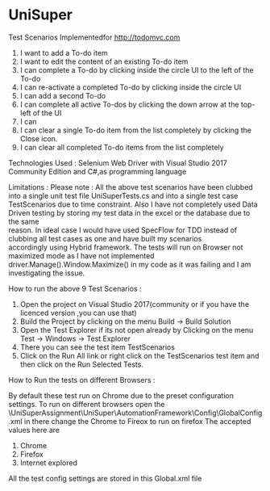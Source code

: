 # UniSuper
Test Scenarios Implementedfor http://todomvc.com
  1. I want to add a To-do item
  2. I want to edit the content of an existing To-do item
  3. I can complete a To-do by clicking inside the circle UI to the left of the To-do
  4. I can re-activate a completed To-do by clicking inside the circle UI
  5.  	I can add a second To-do
  6. I can complete all active To-dos by clicking the down arrow at the top-left of the UI
  7. I can 	
  8. I can clear a single To-do item from the list completely by clicking the Close icon.
  9. I can clear all completed To-do items from the list completely

Technologies Used : 
Selenium Web Driver with Visual Studio 2017 Community Edition and C#,as programming language

Limitations :
Please note : All the above test scenarios have been clubbed into a single unit test file UniSuperTests.cs 
and into a single test case TestScenarios due to time constraint.
Also I have not completely used Data Driven testing by storing my test data in the excel or the database due to the same  
reason.
In ideal case I would have used SpecFlow for TDD instead of clubbing all test cases as one and have built my scenarios  
accordingly using Hybrid framework.
The tests will run on Browser not maximized mode as I have not implemented driver.Manage().Window.Maximize() in my code as it was failing and I am investigating the issue.

How to run the above 9 Test Scenarios : 

1. Open the project on Visual Studio 2017(community or if you have the licenced version ,you can use that)
2. Build the Project by clicking on the menu Build -> Build Solution
3. Open the Test Explorer if its not open already by Clicking on the menu Test -> Windows -> Test Explorer
4. There you can see the test item TestScenarios
5. Click on the Run All link or right click on the TestScenarios test item and then click on the Run Selected Tests.

How to Run the tests on different Browsers : 

By default these test run on Chrome due to the preset configuration settings. To run on different browsers open the 
\\UniSuperAssignment\\UniSuper\\AutomationFramework\\Config\\GlobalConfig.xml
in there change the <BrowserType>Chrome</BrowserType> to <BrowserType>Fireox</BrowserType> to run on firefox
The accepted values here are 
1. Chrome
2. Firefox
3. Internet explored

All the test config settings are stored in this Global.xml file
